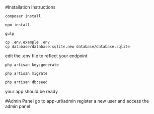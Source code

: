 #Installation Instructions

```
composer install

npm install

gulp

cp .env.example .env
cp database/database.sqlite.new database/database.sqlite

```

edit the .env file to reflect your endpoint

```
php artisan key:generate

php artisan migrate 

php artisan db:seed
```

your app should be ready

#Admin Panel
go to app-url/admin
register a new user and access the admin panel